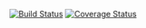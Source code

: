 [![Build Status](https://travis-ci.org/collin5/bucketlist.svg?branch=master)](https://travis-ci.org/collin5/bucketlist)
[![Coverage Status](https://coveralls.io/repos/github/collin5/bucketlist/badge.svg?branch=master)](https://coveralls.io/github/collin5/bucketlist?branch=master)
